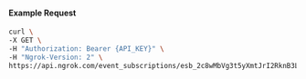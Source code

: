 <!-- Code generated for API Clients. DO NOT EDIT. -->

#### Example Request

```bash
curl \
-X GET \
-H "Authorization: Bearer {API_KEY}" \
-H "Ngrok-Version: 2" \
https://api.ngrok.com/event_subscriptions/esb_2c8wMbVg3t5yXmtJrI2RknB3L0A/sources/ip_policy_updated.v0
```
